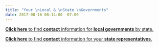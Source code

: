 ```yaml
---
title: "Your \nLocal & \nState \nGovernments"
date: 2017-08-16 08:14:00 -07:00
---
```


[**Click here** to find **contact** information for **local governments** by state.](https://www.usa.gov/local-governments)

[**Click here** to find **contact** information for your **state representatives**.](https://openstates.org/find_your_legislator/)